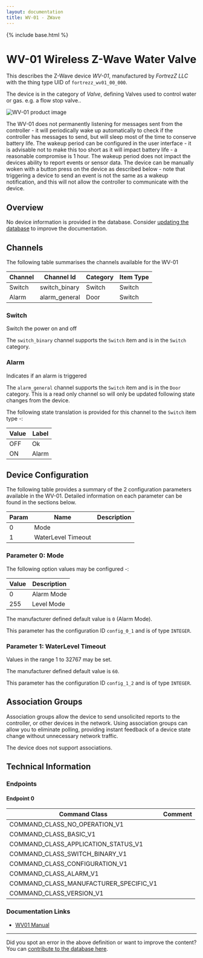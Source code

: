 ```yaml
---
layout: documentation
title: WV-01 - ZWave
---
```


{% include base.html %}

# WV-01 Wireless Z-Wave Water Valve
This describes the Z-Wave device *WV-01*, manufactured by *FortrezZ LLC* with the thing type UID of ```fortrezz_wv01_00_000```.

The device is in the category of *Valve*, defining Valves used to control water or gas. e.g. a flow stop valve..

![WV-01 product image](https://www.cd-jackson.com/zwave_device_uploads/368/368_default.jpg)


The WV-01 does not permanently listening for messages sent from the controller - it will periodically wake up automatically to check if the controller has messages to send, but will sleep most of the time to conserve battery life. The wakeup period can be configured in the user interface - it is advisable not to make this too short as it will impact battery life - a reasonable compromise is 1 hour. The wakeup period does not impact the devices ability to report events or sensor data. The device can be manually woken with a button press on the device as described below - note that triggering a device to send an event is not the same as a wakeup notification, and this will not allow the controller to communicate with the device.

## Overview

No device information is provided in the database. Consider [updating the database](http://www.cd-jackson.com/index.php/zwave/zwave-device-database/zwave-device-list/devicesummary/368) to improve the documentation.

## Channels

The following table summarises the channels available for the WV-01

| Channel | Channel Id | Category | Item Type |
|---------|------------|----------|-----------|
| Switch | switch_binary | Switch | Switch | 
| Alarm | alarm_general | Door | Switch | 

### Switch

Switch the power on and off

The ```switch_binary``` channel supports the ```Switch``` item and is in the ```Switch``` category.

### Alarm

Indicates if an alarm is triggered
        

The ```alarm_general``` channel supports the ```Switch``` item and is in the ```Door``` category. This is a read only channel so will only be updated following state changes from the device.

The following state translation is provided for this channel to the ```Switch``` item type -:

| Value | Label     |
|-------|-----------|
| OFF | Ok |
| ON | Alarm |



## Device Configuration

The following table provides a summary of the 2 configuration parameters available in the WV-01.
Detailed information on each parameter can be found in the sections below.

| Param | Name  | Description |
|-------|-------|-------------|
| 0 | Mode |  |
| 1 | WaterLevel Timeout |  |

### Parameter 0: Mode



The following option values may be configured -:

| Value  | Description |
|--------|-------------|
| 0 | Alarm Mode |
| 255 | Level Mode |

The manufacturer defined default value is ```0``` (Alarm Mode).

This parameter has the configuration ID ```config_0_1``` and is of type ```INTEGER```.


### Parameter 1: WaterLevel Timeout



Values in the range 1 to 32767 may be set.

The manufacturer defined default value is ```60```.

This parameter has the configuration ID ```config_1_2``` and is of type ```INTEGER```.


## Association Groups

Association groups allow the device to send unsolicited reports to the controller, or other devices in the network. Using association groups can allow you to eliminate polling, providing instant feedback of a device state change without unnecessary network traffic.

The device does not support associations.
## Technical Information

### Endpoints

#### Endpoint 0

| Command Class | Comment |
|---------------|---------|
| COMMAND_CLASS_NO_OPERATION_V1| |
| COMMAND_CLASS_BASIC_V1| |
| COMMAND_CLASS_APPLICATION_STATUS_V1| |
| COMMAND_CLASS_SWITCH_BINARY_V1| |
| COMMAND_CLASS_CONFIGURATION_V1| |
| COMMAND_CLASS_ALARM_V1| |
| COMMAND_CLASS_MANUFACTURER_SPECIFIC_V1| |
| COMMAND_CLASS_VERSION_V1| |

### Documentation Links

* [WV01 Manual](https://www.cd-jackson.com/zwave_device_uploads/368/WV01-Manual.pdf)

---

Did you spot an error in the above definition or want to improve the content?
You can [contribute to the database here](http://www.cd-jackson.com/index.php/zwave/zwave-device-database/zwave-device-list/devicesummary/368).
